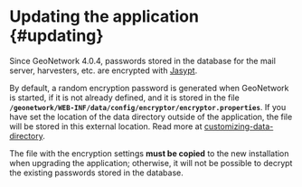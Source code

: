 # Updating the application {#updating}

Since GeoNetwork 4.0.4, passwords stored in the database for the mail server, harvesters, etc. are encrypted with [Jasypt](http://www.jasypt.org/).

By default, a random encryption password is generated when GeoNetwork is started, if it is not already defined, and it is stored in the file **`/geonetwork/WEB-INF/data/config/encryptor/encryptor.properties`**. If you have set the location of the data directory outside of the application, the file will be stored in this external location. Read more at [customizing-data-directory](customizing-data-directory.md).

The file with the encryption settings **must be copied** to the new installation when upgrading the application; otherwise, it will not be possible to decrypt the existing passwords stored in the database.
